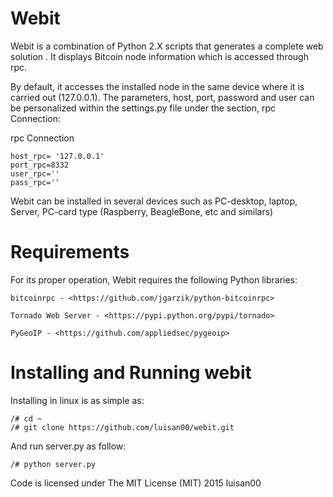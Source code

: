 # Webit
Webit is a combination of Python 2.X scripts that generates a complete  web solution . It displays Bitcoin node information which is accessed through rpc.

By default, it accesses the installed node in the same device where it is carried out (127.0.0.1). The parameters, host, port, password and user can be personalized within the settings.py file under the section, rpc Connection:

rpc Connection

	host_rpc= '127.0.0.1'
	port_rpc=8332
	user_rpc=''
	pass_rpc=''

Webit can be installed in several devices such as PC-desktop, laptop,  Server, PC-card type (Raspberry, BeagleBone, etc and similars)

# Requirements
For its proper operation, Webit requires the following Python libraries: 

	bitcoinrpc - <https://github.com/jgarzik/python-bitcoinrpc>

	Tornado Web Server - <https://pypi.python.org/pypi/tornado>
	
	PyGeoIP - <https://github.com/appliedsec/pygeoip>
	
# Installing and Running webit

Installing in linux is as simple as:

	/# cd ~
	/# git clone https://github.com/luisan00/webit.git

And run server.py as follow:

	/# python server.py



Code is licensed under The MIT License (MIT)
2015 luisan00


